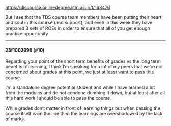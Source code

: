 https://discourse.onlinedegree.iitm.ac.in/t/168476

But I see that the TDS course team members have been putting their heart and soul in this course (and support), and even in this week they have prepared 3 sets of ROEs in order to ensure that all of you get enough practice opportunity.</li>
</ol><hr>

<h4>23f1002698 (#10)</h4>
<p>Regarding your point of the short term benefits of grades vs the long term benefits of learning, I think I’m speaking for a lot of my peers that we’re not concerned about grades at this point, we just at least want to pass this course.</p>
<p>I’m a standalone degree potential student and while I have learned a lot from the modules and do not condone dumbing it down, but at least after all this hard work I should be able to pass the course.</p>
<p>While grades don’t matter in front of learning things but when passing the course itself is on the line then the learnings are overshadowed by the lack of marks.